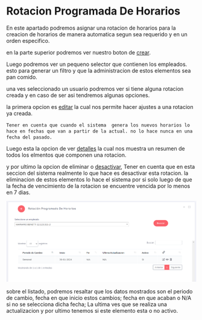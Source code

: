 
# Rotacion Programada De Horarios

En este apartado podremos asignar una rotacion de horarios  para la creacion  de horarios de manera automatica segun sea  requerido y en un orden especifico.

en la parte superior podremos ver nuestro boton de [crear](./rp/Created.md). 

Luego podremos ver un pequeno selector  que  contienen los empleados. esto para generar un filtro y que la administracion de estos elementos sea pan comido.

una ves seleccionado un usuario podremos ver si tiene alguna rotacion creada y en caso de ser asi tendremos algunas opciones.

la primera opcion es  [editar](./rp/Edit.md) la cual nos permite hacer ajustes a una rotacion ya creada. 

    Tener en cuenta que cuando el sistema  genera los nuevos horarios lo  hace en fechas que van a partir de la actual. no lo hace nunca en una fecha del pasado.
    
Luego esta la opcion de ver [detalles](./rp/Details.md) la cual  nos muestra un resumen de todos los elmentos que componen una rotacion.

y por ultimo la  opcion de eliminar o [desactivar](./rp/Delete.md), Tener en  cuenta que en esta seccion  del sistema realmente lo que hace  es desactivar esta  rotacion. la  eliminacion de estos elementos lo hace el sistema por si solo luego de que la  fecha  de vencimiento de la rotacion se encuentre vencida por lo menos  en 7 dias.

![index](../img/rpIndex.png)

sobre el listado, podremos resaltar que los datos mostrados son el  periodo  de  cambio, fecha en que inicio estos cambios; fecha en que acaban o N/A   si no se selecciona dicha fecha; La ultima ves que se realiza una actualizacion y por ultimo tenemos si este elemento esta o no activo.